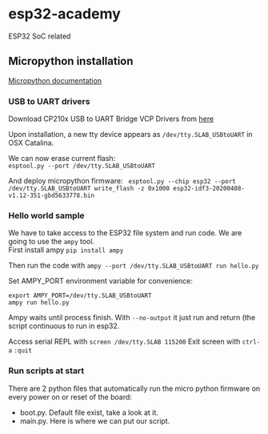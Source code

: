 # esp32-academy
ESP32 SoC related
## Micropython installation
[Micropython documentation](https://docs.micropython.org/en/latest/esp32/quickref.html#rmt)

### USB to UART drivers
Download CP210x USB to UART Bridge VCP Drivers from [here](https://www.silabs.com/products/development-tools/software/usb-to-uart-bridge-vcp-drivers)

Upon installation, a new tty device appears as `/dev/tty.SLAB_USBtoUART` in OSX Catalina.

We can now erase current flash:  
`esptool.py --port /dev/tty.SLAB_USBtoUART`

And deploy micropython firmware:
` esptool.py --chip esp32 --port /dev/tty.SLAB_USBtoUART write_flash -z 0x1000 esp32-idf3-20200408-v1.12-351-gbd5633778.bin`

### Hello world sample
We have to take access to the ESP32 file system and run code. We are going to use the `ampy` tool.  
First install ampy
`pip install ampy`

Then run the code with 
`ampy --port /dev/tty.SLAB_USBtoUART run hello.py` 

Set AMPY_PORT environment variable for convenience:
```
export AMPY_PORT=/dev/tty.SLAB_USBtoUART
ampy run hello.py
```
Ampy waits until process finish. With `--no-output` it just run and return (the script continuous to run in esp32.

Access serial REPL with
`screen /dev/tty.SLAB 115200`
Exit screen with `ctrl-a` `:quit`

### Run scripts at start
There are 2 python files that automatically run the micro python firmware on every power on or reset of the board:
- boot.py. Default file exist, take a look at it.  
- main.py. Here is where we can put our script.  